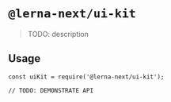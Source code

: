# `@lerna-next/ui-kit`

> TODO: description

## Usage

```
const uiKit = require('@lerna-next/ui-kit');

// TODO: DEMONSTRATE API
```
